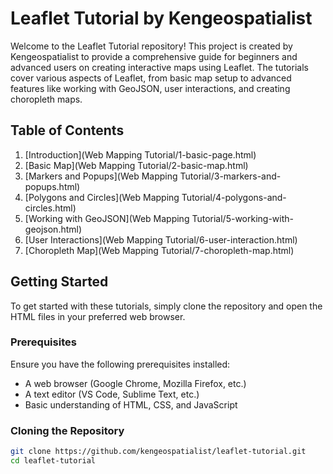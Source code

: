 # Leaflet Tutorial by Kengeospatialist

Welcome to the Leaflet Tutorial repository! This project is created by Kengeospatialist to provide a comprehensive guide for beginners and advanced users on creating interactive maps using Leaflet. The tutorials cover various aspects of Leaflet, from basic map setup to advanced features like working with GeoJSON, user interactions, and creating choropleth maps.

## Table of Contents

1. [Introduction](Web Mapping Tutorial/1-basic-page.html)
2. [Basic Map](Web Mapping Tutorial/2-basic-map.html)
3. [Markers and Popups](Web Mapping Tutorial/3-markers-and-popups.html)
4. [Polygons and Circles](Web Mapping Tutorial/4-polygons-and-circles.html)
5. [Working with GeoJSON](Web Mapping Tutorial/5-working-with-geojson.html)
6. [User Interactions](Web Mapping Tutorial/6-user-interaction.html)
7. [Choropleth Map](Web Mapping Tutorial/7-choropleth-map.html)

## Getting Started

To get started with these tutorials, simply clone the repository and open the HTML files in your preferred web browser.

### Prerequisites

Ensure you have the following prerequisites installed:

- A web browser (Google Chrome, Mozilla Firefox, etc.)
- A text editor (VS Code, Sublime Text, etc.)
- Basic understanding of HTML, CSS, and JavaScript

### Cloning the Repository

```sh
git clone https://github.com/kengeospatialist/leaflet-tutorial.git
cd leaflet-tutorial
